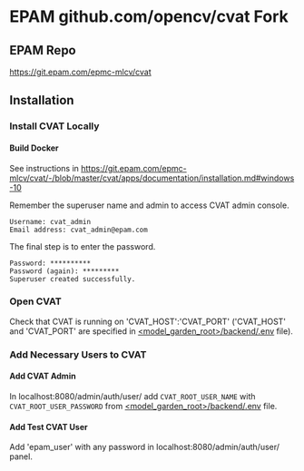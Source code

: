 # EPAM github.com/opencv/cvat Fork

## EPAM Repo

https://git.epam.com/epmc-mlcv/cvat

## Installation

### Install CVAT Locally
#### Build Docker
See instructions in 
https://git.epam.com/epmc-mlcv/cvat/-/blob/master/cvat/apps/documentation/installation.md#windows-10

Remember the superuser name and admin to access CVAT admin console. 

```
Username: cvat_admin
Email address: cvat_admin@epam.com
```

The final step is to enter the password.

```
Password: **********
Password (again): *********
Superuser created successfully.
```

### Open CVAT
Check that CVAT is running on 'CVAT_HOST':'CVAT_PORT' ('CVAT_HOST' and
'CVAT_PORT' are specified in [<model_garden_root>/backend/.env](.env) file).

### Add Necessary Users to CVAT
#### Add CVAT Admin
In localhost:8080/admin/auth/user/ add `CVAT_ROOT_USER_NAME` with
`CVAT_ROOT_USER_PASSWORD` from [<model_garden_root>/backend/.env](.env) file.

#### Add Test CVAT User
Add 'epam_user' with any password in localhost:8080/admin/auth/user/ panel. 